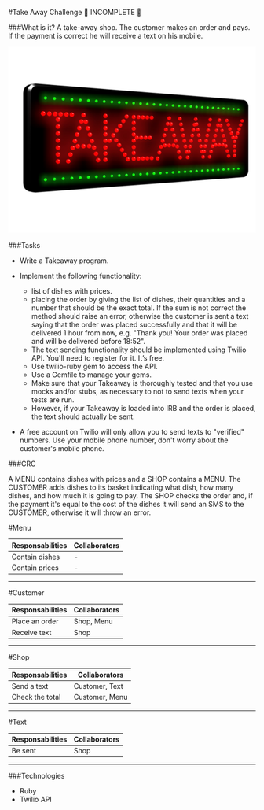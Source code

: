 #Take Away Challenge 
🚧 INCOMPLETE 🚧

###What is it?
A take-away shop. The customer makes an order and pays. If the payment is correct he will receive a text on his mobile.

![image](takeawaysign.jpg)

###Tasks

* Write a Takeaway program.
* Implement the following functionality:

  - list of dishes with prices.
  - placing the order by giving the list of dishes, their quantities and a number that should be the exact total. If the sum is not
  correct the method should raise an error, otherwise the customer is sent a text saying that the order was placed successfully and that it will be delivered 1 hour from now, e.g. "Thank you! Your order was placed and will be delivered before 18:52".
  - The text sending functionality should be implemented using Twilio API. You'll need to register for it. It’s free.
  - Use twilio-ruby gem to access the API.
  - Use a Gemfile to manage your gems.
  - Make sure that your Takeaway is thoroughly tested and that you use mocks and/or stubs, as necessary to not to send texts when your tests are run.
  - However, if your Takeaway is loaded into IRB and the order is placed, the text should actually be sent.

* A free account on Twilio will only allow you to send texts to "verified" numbers. Use your mobile phone number, don't worry about the customer's mobile phone.

###CRC

A MENU contains dishes with prices and a SHOP contains a MENU.
The CUSTOMER adds dishes to its basket indicating what dish, how many dishes, and how much it is going to pay.
The SHOP checks the order and, if the payment it's equal to the cost of the dishes it will send an SMS to the CUSTOMER, otherwise it will throw an error.

#Menu

Responsabilities  |  Collaborators
------------------|----------------
  Contain dishes  |	      -
  Contain prices  |       -
-----------------------------------

#Customer

Responsabilities  |  Collaborators
------------------|---------------
  Place an order  |  Shop, Menu
   Receive text   |	    Shop
----------------------------------

#Shop

Responsabilities  |  Collaborators
------------------|----------------
  Send a text     |	Customer, Text
  Check the total | Customer, Menu
-----------------------------------

#Text

Responsabilities  |  Collaborators
------------------|----------------
  Be sent         |	     Shop
-----------------------------------

###Technologies
- Ruby
- Twilio API
